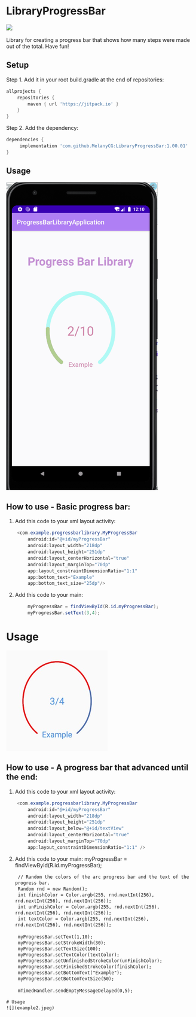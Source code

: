 # LibraryProgressBar

[![](https://jitpack.io/v/MelanyCG/LibraryProgressBar.svg)](https://jitpack.io/#MelanyCG/LibraryProgressBar)

Library for creating a progress bar that shows how many steps were made out of the total.
Have fun!

## Setup
Step 1. Add it in your root build.gradle at the end of repositories:
```gradle
allprojects {
    repositories {
        maven { url 'https://jitpack.io' }
    }
}
```

Step 2. Add the dependency:
```gradle
dependencies {
     implementation 'com.github.MelanyCG:LibraryProgressBar:1.00.01'
}
```
## Usage
![](ProgressBarApp.gif)

## How to use - Basic progress bar:
1. Add this code to your xml layout activity: 
```java
    <com.example.progressbarlibrary.MyProgressBar
        android:id="@+id/myProgressBar"
        android:layout_width="218dp"
        android:layout_height="251dp"
        android:layout_centerHorizontal="true"
        android:layout_marginTop="70dp"
        app:layout_constraintDimensionRatio="1:1"
        app:bottom_text="Example"
        app:bottom_text_size="25dp"/>
```

2. Add this code to your main:
```java
        myProgressBar = findViewById(R.id.myProgressBar);
        myProgressBar.setText(3,4);
```

# Usage
![](example1.jpeg)

## How to use - A progress bar that advanced until the end:
1. Add this code to your xml layout activity: 
```java
    <com.example.progressbarlibrary.MyProgressBar
        android:id="@+id/myProgressBar"
        android:layout_width="218dp"
        android:layout_height="251dp"
        android:layout_below="@+id/textView"
        android:layout_centerHorizontal="true"
        android:layout_marginTop="70dp"
        app:layout_constraintDimensionRatio="1:1" />
```
2. Add this code to your main:
        myProgressBar = findViewById(R.id.myProgressBar);

        // Random the colors of the arc progress bar and the text of the progress bar.
        Random rnd = new Random();
        int finishColor = Color.argb(255, rnd.nextInt(256), rnd.nextInt(256), rnd.nextInt(256));
        int unFinishColor = Color.argb(255, rnd.nextInt(256), rnd.nextInt(256), rnd.nextInt(256));
        int textColor = Color.argb(255, rnd.nextInt(256), rnd.nextInt(256), rnd.nextInt(256));

        myProgressBar.setText(1,10);
        myProgressBar.setStrokeWidth(30);
        myProgressBar.setTextSize(100);
        myProgressBar.setTextColor(textColor);
        myProgressBar.setUnfinishedStrokeColor(unFinishColor);
        myProgressBar.setFinishedStrokeColor(finishColor);
        myProgressBar.setBottomText("Example");
        myProgressBar.setBottomTextSize(50);

        mTimedHandler.sendEmptyMessageDelayed(0,5);
```
# Usage
![](example2.jpeg)
